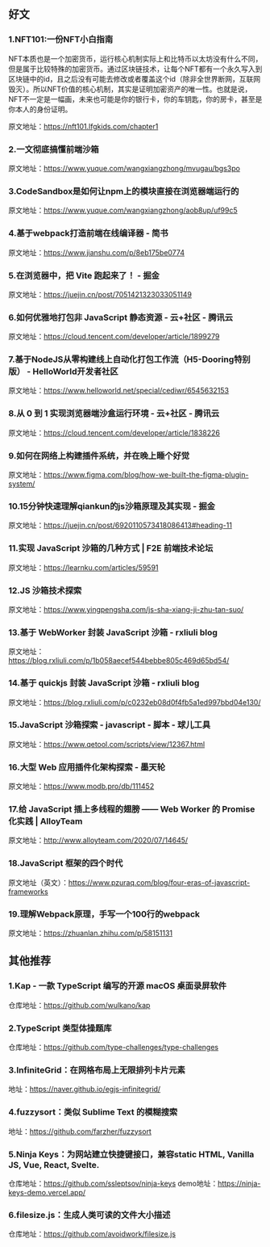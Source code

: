 ## 好文
### 1.NFT101:一份NFT小白指南

NFT本质也是一个加密货币，运行核心机制实际上和比特币以太坊没有什么不同，但是属于比较特殊的加密货币。通过区块链技术，让每个NFT都有一个永久写入到区块链中的id，且之后没有可能去修改或者覆盖这个id（除非全世界断网，互联网毁灭）。所以NFT价值的核心机制，其实是证明加密资产的唯一性。也就是说，NFT不一定是一幅画，未来也可能是你的银行卡，你的车钥匙，你的房卡，甚至是你本人的身份证明。

原文地址：https://nft101.lfgkids.com/chapter1

### 2.一文彻底搞懂前端沙箱
原文地址：https://www.yuque.com/wangxiangzhong/mvugau/bgs3po

### 3.CodeSandbox是如何让npm上的模块直接在浏览器端运行的
原文地址：https://www.yuque.com/wangxiangzhong/aob8up/uf99c5

### 4.基于webpack打造前端在线编译器 - 简书
原文地址：https://www.jianshu.com/p/8eb175be0774

### 5.在浏览器中，把 Vite 跑起来了！ - 掘金
原文地址：https://juejin.cn/post/7051421323033051149

### 6.如何优雅地打包非 JavaScript 静态资源 - 云+社区 - 腾讯云
原文地址：https://cloud.tencent.com/developer/article/1899279

### 7.基于NodeJS从零构建线上自动化打包工作流（H5-Dooring特别版） - HelloWorld开发者社区
原文地址：https://www.helloworld.net/special/cediwr/6545632153

### 8.从 0 到 1 实现浏览器端沙盒运行环境 - 云+社区 - 腾讯云
原文地址：https://cloud.tencent.com/developer/article/1838226

### 9.如何在网络上构建插件系统，并在晚上睡个好觉
原文地址：https://www.figma.com/blog/how-we-built-the-figma-plugin-system/

### 10.15分钟快速理解qiankun的js沙箱原理及其实现 - 掘金
原文地址：https://juejin.cn/post/6920110573418086413#heading-11

### 11.实现 JavaScript 沙箱的几种方式 | F2E 前端技术论坛
原文地址：https://learnku.com/articles/59591

### 12.JS 沙箱技术探索
原文地址：https://www.yingpengsha.com/js-sha-xiang-ji-zhu-tan-suo/

### 13.基于 WebWorker 封装 JavaScript 沙箱 - rxliuli blog
原文地址：https://blog.rxliuli.com/p/1b058aecef544bebbe805c469d65bd54/

### 14.基于 quickjs 封装 JavaScript 沙箱 - rxliuli blog
原文地址：https://blog.rxliuli.com/p/c0232eb08d0f4fb5a1ed997bbd04e130/

### 15.JavaScript 沙箱探索 - javascript - 脚本 - 球儿工具
原文地址：https://www.qetool.com/scripts/view/12367.html

### 16.大型 Web 应用插件化架构探索 - 墨天轮
原文地址：https://www.modb.pro/db/111452

### 17.给 JavaScript 插上多线程的翅膀 —— Web Worker 的 Promise 化实践 | AlloyTeam
原文地址：http://www.alloyteam.com/2020/07/14645/

### 18.JavaScript 框架的四个时代
原文地址（英文）：https://www.pzuraq.com/blog/four-eras-of-javascript-frameworks

### 19.理解Webpack原理，手写一个100行的webpack
原文地址：https://zhuanlan.zhihu.com/p/58151131

## 其他推荐
### 1.Kap - 一款 TypeScript 编写的开源 macOS 桌面录屏软件
仓库地址：https://github.com/wulkano/kap

### 2.TypeScript 类型体操题库
仓库地址：https://github.com/type-challenges/type-challenges

### 3.InfiniteGrid：在网格布局上无限排列卡片元素
地址：https://naver.github.io/egjs-infinitegrid/

### 4.fuzzysort：类似 Sublime Text 的模糊搜索
地址：https://github.com/farzher/fuzzysort

### 5.Ninja Keys：为网站建立快捷键接口，兼容static HTML, Vanilla JS, Vue, React, Svelte.
仓库地址：https://github.com/ssleptsov/ninja-keys
demo地址：https://ninja-keys-demo.vercel.app/

### 6.filesize.js：生成人类可读的文件大小描述
仓库地址：https://github.com/avoidwork/filesize.js 